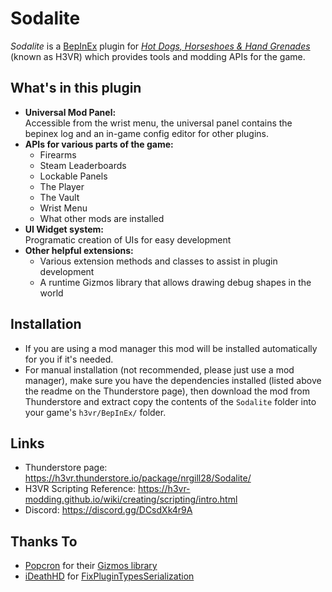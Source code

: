 # Sodalite
_Sodalite_ is a [BepInEx](https://github.com/BepInEx/BepInEx) plugin for *[Hot Dogs, Horseshoes & Hand Grenades](https://store.steampowered.com/app/450540/Hot_Dogs_Horseshoes__Hand_Grenades/)* (known as H3VR) which provides tools and modding APIs for the game.

## What's in this plugin
- **Universal Mod Panel:**  
Accessible from the wrist menu, the universal panel contains the bepinex log and an in-game config editor for other plugins.
- **APIs for various parts of the game:**
  - Firearms
  - Steam Leaderboards
  - Lockable Panels
  - The Player
  - The Vault
  - Wrist Menu
  - What other mods are installed
- **UI Widget system:**  
Programatic creation of UIs for easy development
- **Other helpful extensions:**
  - Various extension methods and classes to assist in plugin development
  - A runtime Gizmos library that allows drawing debug shapes in the world

## Installation
- If you are using a mod manager this mod will be installed automatically for you if it's needed.
- For manual installation (not recommended, please just use a mod manager), make sure you have the dependencies installed (listed above the readme on the Thunderstore page), then download the mod from Thunderstore and extract copy the contents of the `Sodalite` folder into your game's `h3vr/BepInEx/` folder.

## Links
- Thunderstore page: https://h3vr.thunderstore.io/package/nrgill28/Sodalite/
- H3VR Scripting Reference: https://h3vr-modding.github.io/wiki/creating/scripting/intro.html
- Discord: https://discord.gg/DCsdXk4r9A

## Thanks To
- [Popcron](https://github.com/popcron) for their [Gizmos library](https://github.com/popcron/gizmos)
- [iDeathHD](https://github.com/xiaoxiao921) for [FixPluginTypesSerialization](https://github.com/xiaoxiao921/FixPluginTypesSerialization)
